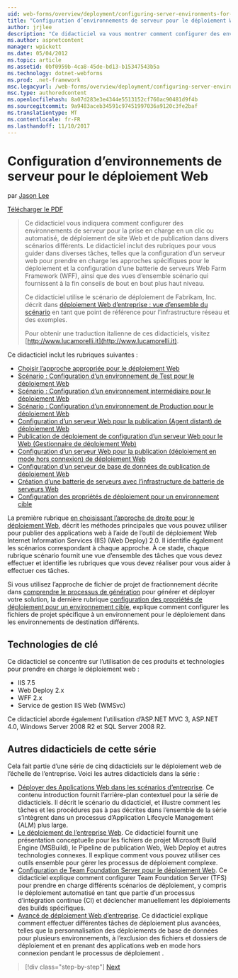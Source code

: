 ```yaml
---
uid: web-forms/overview/deployment/configuring-server-environments-for-web-deployment/configuring-server-environments-for-web-deployment
title: "Configuration d’environnements de serveur pour le déploiement Web | Documents Microsoft"
author: jrjlee
description: "Ce didacticiel va vous montrer comment configurer des environnements de serveur pour la prise en charge en un clic ou automatisé, le déploiement de site Web et la publication dans différentes du scénario de différentes..."
ms.author: aspnetcontent
manager: wpickett
ms.date: 05/04/2012
ms.topic: article
ms.assetid: 0bf0959b-4ca8-45de-bd13-b15347543b5a
ms.technology: dotnet-webforms
ms.prod: .net-framework
msc.legacyurl: /web-forms/overview/deployment/configuring-server-environments-for-web-deployment/configuring-server-environments-for-web-deployment
msc.type: authoredcontent
ms.openlocfilehash: 8a07d283e3e4344e5513152cf760ac90481d9f4b
ms.sourcegitcommit: 9a9483aceb34591c97451997036a9120c3fe2baf
ms.translationtype: MT
ms.contentlocale: fr-FR
ms.lasthandoff: 11/10/2017
---
```

<a name="configuring-server-environments-for-web-deployment"></a>Configuration d’environnements de serveur pour le déploiement Web
====================
par [Jason Lee](https://github.com/jrjlee)

[Télécharger le PDF](https://msdnshared.blob.core.windows.net/media/MSDNBlogsFS/prod.evol.blogs.msdn.com/CommunityServer.Blogs.Components.WeblogFiles/00/00/00/63/56/8130.DeployingWebAppsInEnterpriseScenarios.pdf)

> Ce didacticiel vous indiquera comment configurer des environnements de serveur pour la prise en charge en un clic ou automatisé, de déploiement de site Web et de publication dans divers scénarios différents. Le didacticiel inclut des rubriques pour vous guider dans diverses tâches, telles que la configuration d’un serveur web pour prendre en charge les approches spécifiques pour le déploiement et la configuration d’une batterie de serveurs Web Farm Framework (WFF), ainsi que des vues d’ensemble scénario qui fournissent à la fin conseils de bout en bout plus haut niveau.
> 
> Ce didacticiel utilise le scénario de déploiement de Fabrikam, Inc. décrit dans [déploiement Web d’entreprise : vue d’ensemble du scénario](../deploying-web-applications-in-enterprise-scenarios/enterprise-web-deployment-scenario-overview.md) en tant que point de référence pour l’infrastructure réseau et des exemples.
> 
> Pour obtenir une traduction italienne de ces didacticiels, visitez [http://www.lucamorelli.it](http://www.lucamorelli.it).


Ce didacticiel inclut les rubriques suivantes :

- [Choisir l’approche appropriée pour le déploiement Web](choosing-the-right-approach-to-web-deployment.md)
- [Scénario : Configuration d’un environnement de Test pour le déploiement Web](scenario-configuring-a-test-environment-for-web-deployment.md)
- [Scénario : Configuration d’un environnement intermédiaire pour le déploiement Web](scenario-configuring-a-staging-environment-for-web-deployment.md)
- [Scénario : Configuration d’un environnement de Production pour le déploiement Web](scenario-configuring-a-production-environment-for-web-deployment.md)
- [Configuration d’un serveur Web pour la publication (Agent distant) de déploiement Web](configuring-a-web-server-for-web-deploy-publishing-remote-agent.md)
- [Publication de déploiement de configuration d’un serveur Web pour le Web (Gestionnaire de déploiement Web)](configuring-a-web-server-for-web-deploy-publishing-web-deploy-handler.md)
- [Configuration d’un serveur Web pour la publication (déploiement en mode hors connexion) de déploiement Web](configuring-a-web-server-for-web-deploy-publishing-offline-deployment.md)
- [Configuration d’un serveur de base de données de publication de déploiement Web](configuring-a-database-server-for-web-deploy-publishing.md)
- [Création d’une batterie de serveurs avec l’infrastructure de batterie de serveurs Web](creating-a-server-farm-with-the-web-farm-framework.md)
- [Configuration des propriétés de déploiement pour un environnement cible](configuring-deployment-properties-for-a-target-environment.md)

La première rubrique [en choisissant l’approche de droite pour le déploiement Web](choosing-the-right-approach-to-web-deployment.md), décrit les méthodes principales que vous pouvez utiliser pour publier des applications web à l’aide de l’outil de déploiement Web Internet Information Services (IIS) (Web Deploy) 2.0. Il identifie également les scénarios correspondant à chaque approche. À ce stade, chaque rubrique scénario fournit une vue d’ensemble des tâches que vous devez effectuer et identifie les rubriques que vous devez réaliser pour vous aider à effectuer ces tâches.

Si vous utilisez l’approche de fichier de projet de fractionnement décrite dans [comprendre le processus de génération](../web-deployment-in-the-enterprise/understanding-the-build-process.md) pour générer et déployer votre solution, la dernière rubrique [configuration des propriétés de déploiement pour un environnement cible](configuring-deployment-properties-for-a-target-environment.md), explique comment configurer les fichiers de projet spécifique à un environnement pour le déploiement dans les environnements de destination différents.

## <a name="key-technologies"></a>Technologies de clé

Ce didacticiel se concentre sur l’utilisation de ces produits et technologies pour prendre en charge le déploiement web :

- IIS 7.5
- Web Deploy 2.x
- WFF 2.x
- Service de gestion IIS Web (WMSvc)

Ce didacticiel aborde également l’utilisation d’ASP.NET MVC 3, ASP.NET 4.0, Windows Server 2008 R2 et SQL Server 2008 R2.

## <a name="other-tutorials-in-this-series"></a>Autres didacticiels de cette série

Cela fait partie d’une série de cinq didacticiels sur le déploiement web de l’échelle de l’entreprise. Voici les autres didacticiels dans la série :

- [Déployer des Applications Web dans les scénarios d’entreprise](../deploying-web-applications-in-enterprise-scenarios/deploying-web-applications-in-enterprise-scenarios.md). Ce contenu introduction fournit l’arrière-plan contextuel pour la série de didacticiels. Il décrit le scénario du didacticiel, et illustre comment les tâches et les procédures pas à pas décrites dans l’ensemble de la série s’intègrent dans un processus d’Application Lifecycle Management (ALM) plus large.
- [Le déploiement de l’entreprise Web](../web-deployment-in-the-enterprise/web-deployment-in-the-enterprise.md). Ce didacticiel fournit une présentation conceptuelle pour les fichiers de projet Microsoft Build Engine (MSBuild), le Pipeline de publication Web, Web Deploy et autres technologies connexes. Il explique comment vous pouvez utiliser ces outils ensemble pour gérer les processus de déploiement complexe.
- [Configuration de Team Foundation Server pour le déploiement Web](../configuring-team-foundation-server-for-web-deployment/configuring-team-foundation-server-for-web-deployment.md). Ce didacticiel explique comment configurer Team Foundation Server (TFS) pour prendre en charge différents scénarios de déploiement, y compris le déploiement automatisé en tant que partie d’un processus d’intégration continue (CI) et déclencher manuellement les déploiements des builds spécifiques.
- [Avancé de déploiement Web d’entreprise](../advanced-enterprise-web-deployment/advanced-enterprise-web-deployment.md). Ce didacticiel explique comment effectuer différentes tâches de déploiement plus avancées, telles que la personnalisation des déploiements de base de données pour plusieurs environnements, à l’exclusion des fichiers et dossiers de déploiement et en prenant des applications web en mode hors connexion pendant le processus de déploiement .

>[!div class="step-by-step"]
[Next](choosing-the-right-approach-to-web-deployment.md)
